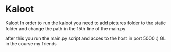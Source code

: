 # Kaloot
Kaloot
In order to run the kaloot you need to add pictures folder to the static folder and change the path in the 15th line of the main.py

after this you run the main.py script and acces to the host in port 5000 :) GL in the course my friends
